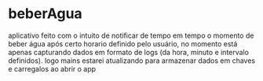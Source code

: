 # beberAgua

aplicativo feito com o intuito de notificar de tempo em tempo o momento de beber água após certo horario definido pelo usuário, no momento está apenas capturando 
dados em formato de logs (da hora, minuto e intervalo definidos).
logo mains estarei atualizando para armazenar dados em chaves e carregalos ao abrir o app
